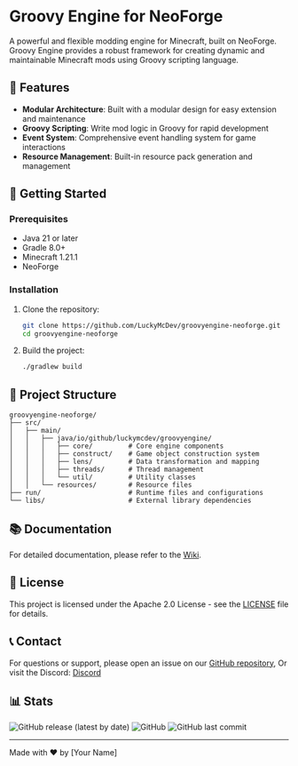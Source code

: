 # Groovy Engine for NeoForge

A powerful and flexible modding engine for Minecraft, built on NeoForge. Groovy Engine provides a robust framework for creating dynamic and maintainable Minecraft mods using Groovy scripting language.

## 🌟 Features

- **Modular Architecture**: Built with a modular design for easy extension and maintenance
- **Groovy Scripting**: Write mod logic in Groovy for rapid development
- **Event System**: Comprehensive event handling system for game interactions
- **Resource Management**: Built-in resource pack generation and management

## 🚀 Getting Started

### Prerequisites

- Java 21 or later
- Gradle 8.0+
- Minecraft 1.21.1
- NeoForge

### Installation

1. Clone the repository:
   ```bash
   git clone https://github.com/LuckyMcDev/groovyengine-neoforge.git
   cd groovyengine-neoforge
   ```
2. Build the project:
   ```bash
   ./gradlew build
   ```

## 📁 Project Structure

```
groovyengine-neoforge/
├── src/
│   ├── main/
│   │   ├── java/io/github/luckymcdev/groovyengine/
│   │   │   ├── core/         # Core engine components
│   │   │   ├── construct/    # Game object construction system
│   │   │   ├── lens/         # Data transformation and mapping
│   │   │   ├── threads/      # Thread management
│   │   │   └── util/         # Utility classes
│   │   └── resources/        # Resource files
├── run/                      # Runtime files and configurations
└── libs/                     # External library dependencies
```

## 📚 Documentation

For detailed documentation, please refer to the [Wiki](https://github.com/LuckyMcDev/groovyengine-neoforge/wiki).

## 📄 License

This project is licensed under the Apache 2.0 License - see the [LICENSE](LICENSE) file for details.

## 📞 Contact

For questions or support, please open an issue on our [GitHub repository](https://github.com/LuckyMcDev/groovyengine-neoforge/issues),
Or visit the Discord: [Discord](https://discord.gg/dUefmxFvWr)

## 📊 Stats

![GitHub release (latest by date)](https://img.shields.io/github/v/release/LuckyMcDev/groovyengine-neoforge)
![GitHub](https://img.shields.io/github/license/LuckyMcDev/groovyengine-neoforge)
![GitHub last commit](https://img.shields.io/github/last-commit/LuckyMcDev/groovyengine-neoforge)

---

Made with ❤️ by [Your Name]